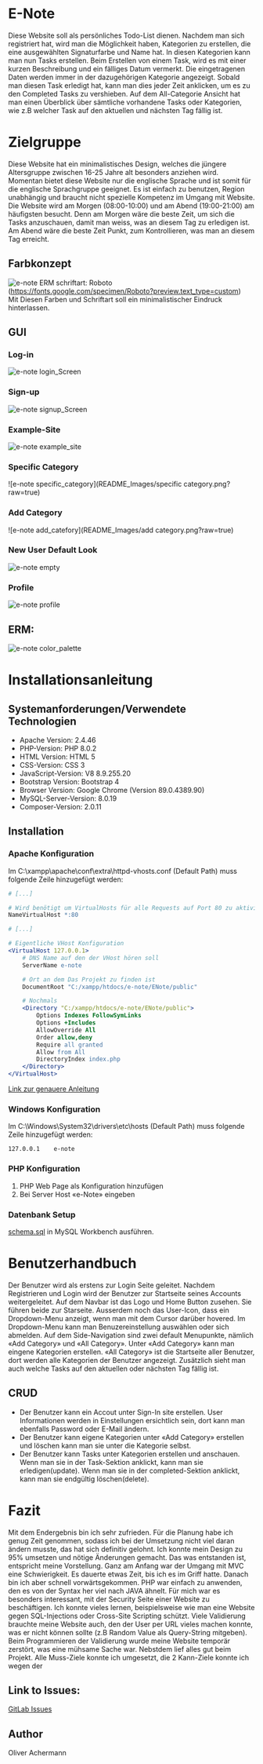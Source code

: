 # E-Note

Diese Website soll als persönliches Todo-List dienen. Nachdem man sich registriert hat, wird man die Möglichkeit haben, Kategorien zu erstellen, die eine ausgewählten Signaturfarbe und Name hat. In diesen Kategorien kann man nun Tasks erstellen. Beim Erstellen von einem Task, wird es mit einer kurzen Beschreibung und ein fälliges Datum vermerkt. Die eingetragenen Daten werden immer in der dazugehörigen Kategorie angezeigt. Sobald man diesen Task erledigt hat, kann man dies jeder Zeit anklicken, um es zu den Completed Tasks zu vershieben. Auf dem All-Categorie Ansicht hat man einen Überblick über sämtliche vorhandene Tasks oder Kategorien, wie z.B welcher Task auf den aktuellen und nächsten Tag fällig ist.


# Zielgruppe

Diese Website hat ein minimalistisches Design, welches die jüngere Altersgruppe zwischen 16-25 Jahre alt besonders anziehen wird. Momentan bietet diese Website nur die englische Sprache und ist somit für die englische Sprachgruppe geeignet. Es ist einfach zu benutzen, Region unabhängig und braucht nicht spezielle Kompetenz im Umgang mit Website. Die Website wird am Morgen (08:00-10:00) und am Abend (19:00-21:00) am häufigsten besucht. Denn am Morgen wäre die beste Zeit, um sich die Tasks anzuschauen, damit man weiss, was an diesem Tag zu erledigen ist. Am Abend wäre die beste Zeit Punkt, zum Kontrollieren, was man an diesem Tag erreicht.

## Farbkonzept
![e-note ERM](README_Images/color_theme.png?raw=true)
schriftart: Roboto (https://fonts.google.com/specimen/Roboto?preview.text_type=custom)<br>
Mit Diesen Farben und Schriftart soll ein minimalistischer Eindruck hinterlassen.

## GUI

### Log-in
![e-note login_Screen](README_Images/login.png?raw=true)

### Sign-up
![e-note signup_Screen](README_Images/signup.png?raw=true)

### Example-Site
![e-note example_site](README_Images/example_site.png?raw=true)

### Specific Category
![e-note specific_category](README_Images/specific category.png?raw=true)

### Add Category
![e-note add_catefory](README_Images/add category.png?raw=true)

### New User Default Look
![e-note empty](README_Images/empty.png?raw=true)

### Profile
![e-note profile](README_Images/profile.png?raw=true)

## ERM:
![e-note color_palette](README_Images/ERM.png?raw=true)

# Installationsanleitung

## Systemanforderungen/Verwendete Technologien

-	Apache Version: 2.4.46
-	PHP-Version: PHP 8.0.2
-	HTML Version: HTML 5
-	CSS-Version: CSS 3
-   JavaScript-Version: V8 8.9.255.20
-	Bootstrap Version: Bootstrap 4
-	Browser Version: Google Chrome (Version 89.0.4389.90)
-	MySQL-Server-Version: 8.0.19
-   Composer-Version: 2.0.11

## Installation

### Apache Konfiguration
Im C:\xampp\apache\conf\extra\httpd-vhosts.conf (Default Path) muss folgende Zeile hinzugefügt werden:<br>
```apache
# [...]

# Wird benötigt um VirtualHosts für alle Requests auf Port 80 zu aktivieren
NameVirtualHost *:80

# [...]

# Eigentliche VHost Konfiguration
<VirtualHost 127.0.0.1>
    # DNS Name auf den der VHost hören soll
    ServerName e-note

    # Ort an dem Das Projekt zu finden ist
    DocumentRoot "C:/xampp/htdocs/e-note/ENote/public"

    # Nochmals
    <Directory "C:/xampp/htdocs/e-note/ENote/public">
        Options Indexes FollowSymLinks
        Options +Includes
        AllowOverride All
        Order allow,deny
        Require all granted
        Allow from All
        DirectoryIndex index.php
    </Directory>
</VirtualHost>
```
[Link zur genauere Anleitung](https://git.bbcag.ch/inf-bl/zh/2020/applikationsentwicklung/andreas/webentwicklung/e-note/-/blob/master/ENote/README.md "MVC Anleitung")<br>

### Windows Konfiguration
Im C:\Windows\System32\drivers\etc\hosts (Default Path) muss folgende Zeile hinzugefügt werden:<br>
```
127.0.0.1    e-note
```


### PHP Konfiguration
1. PHP Web Page als Konfiguration hinzufügen
2. Bei Server Host «e-Note» eingeben

### Datenbank Setup
[schema.sql](https://git.bbcag.ch/inf-bl/zh/2020/applikationsentwicklung/andreas/webentwicklung/e-note/-/blob/master/ENote/data/schema.sql "Schema") in MySQL Workbench ausführen.

# Benutzerhandbuch
Der Benutzer wird als erstens zur Login Seite geleitet. Nachdem Registrieren und Login wird der Benutzer zur Startseite seines Accounts weitergeleitet. Auf dem Navbar ist das Logo und Home Button zusehen. Sie führen beide zur Starseite. Ausserdem noch das User-Icon, dass ein Dropdown-Menu anzeigt, wenn man mit dem Cursor darüber hovered. Im Dropdown-Menu kann man Benuzereinstellung auswählen oder sich abmelden. Auf dem Side-Navigation sind zwei default Menupunkte, nämlich «Add Category» und «All Category». Unter «Add Category» kann man eingene Kategorien erstellen. «All Category» ist die Startseite aller Benutzer, dort werden alle Kategorien der Benutzer angezeigt. Zusätzlich sieht man auch welche Tasks auf den aktuellen oder nächsten Tag fällig ist.
## CRUD
- Der Benutzer kann ein Accout unter Sign-In site erstellen. User Informationen werden in Einstellungen ersichtlich sein, dort kann man ebenfalls Password oder E-Mail ändern.
- Der Benutzer kann eigene Kategorien unter «Add Category» erstellen und löschen kann man sie unter die Kategorie selbst.
- Der Benutzer kann Tasks unter Kategorien erstellen und anschauen. Wenn man sie in der Task-Sektion anklickt, kann man sie erledigen(update). Wenn man sie in der completed-Sektion anklickt, kann man sie endgültig löschen(delete).
 
# Fazit 
Mit dem Endergebnis bin ich sehr zufrieden. Für die Planung habe ich genug Zeit genommen, sodass ich bei der Umsetzung nicht viel daran ändern musste, das hat sich definitiv gelohnt. Ich konnte mein Design zu 95% umsetzen und nötige Änderungen gemacht. Das was entstanden ist, entspricht meine Vorstellung. Ganz am Anfang war der Umgang mit MVC eine Schwierigkeit. Es dauerte etwas Zeit, bis ich es im Griff hatte. Danach bin ich aber schnell vorwärtsgekommen. PHP war einfach zu anwenden, den es von der Syntax her viel nach JAVA ähnelt. Für mich war es besonders interessant, mit der Security Seite einer Website zu beschäftigen. Ich konnte vieles lernen, beispielsweise wie man eine Website gegen SQL-Injections oder Cross-Site Scripting schützt. Viele Validierung brauchte meine Website auch, den der User per URL vieles machen konnte, was er nicht können sollte (z.B Random Value als Query-String mitgeben). Beim Programmieren der Validierung wurde meine Website temporär zerstört, was eine mühsame Sache war. Nebstdem lief alles gut beim Projekt. Alle Muss-Ziele konnte ich umgesetzt, die 2 Kann-Ziele konnte ich wegen der 

## Link to Issues:
[GitLab Issues](https://git.bbcag.ch/inf-bl/zh/2020/applikationsentwicklung/andreas/webentwicklung/e-note/-/issues?scope=all&utf8=%E2%9C%93&state=all "GitHub Issues")

## Author

Oliver Achermann
